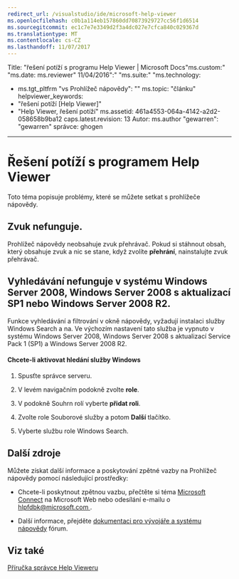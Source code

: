 ```yaml
---
redirect_url: /visualstudio/ide/microsoft-help-viewer
ms.openlocfilehash: c0b1a114eb157860dd70873929727cc56f1d6514
ms.sourcegitcommit: ec1c7e7e3349d2f3a4dc027e7cfca840c029367d
ms.translationtype: MT
ms.contentlocale: cs-CZ
ms.lasthandoff: 11/07/2017
---
```

Title: "řešení potíží s programu Help Viewer | Microsoft Docs"ms.custom:" "ms.date: ms.reviewer" 11/04/2016":" "ms.suite:" "ms.technology: 
  - ms.tgt_pltfrm "vs Prohlížeč nápovědy": "" ms.topic: "článku" helpviewer_keywords: 
  - "řešení potíží [Help Viewer]"
  - "Help Viewer, řešení potíží" ms.assetid: 461a4553-064a-4142-a2d2-058658b9ba12 caps.latest.revision: 13 Autor: ms.author "gewarren": "gewarren" správce: ghogen
---
# <a name="troubleshooting-the-help-viewer"></a>Řešení potíží s programem Help Viewer
Toto téma popisuje problémy, které se můžete setkat s prohlížeče nápovědy.  
  
## <a name="audio-doesnt-work"></a>Zvuk nefunguje.  
 Prohlížeč nápovědy neobsahuje zvuk přehrávač. Pokud si stáhnout obsah, který obsahuje zvuk a nic se stane, když zvolíte **přehrání**, nainstalujte zvuk přehrávač.  
  
## <a name="search-doesnt-work-in-windows-server-2008-windows-server-2008-with-sp1-or-windows-server-2008-r2"></a>Vyhledávání nefunguje v systému Windows Server 2008, Windows Server 2008 s aktualizací SP1 nebo Windows Server 2008 R2.  
 Funkce vyhledávání a filtrování v okně nápovědy, vyžadují instalaci služby Windows Search a na. Ve výchozím nastavení tato služba je vypnuto v systému Windows Server 2008, Windows Server 2008 s aktualizací Service Pack 1 (SP1) a Windows Server 2008 R2.  
  
#### <a name="to-activate-windows-search-service"></a>Chcete-li aktivovat hledání služby Windows  
  
1.  Spusťte správce serveru.  
  
2.  V levém navigačním podokně zvolte **role**.  
  
3.  V podokně Souhrn rolí vyberte **přidat roli**.  
  
4.  Zvolte role Souborové služby a potom **Další** tlačítko.  
  
5.  Vyberte službu role Windows Search.  
  
## <a name="additional-resources"></a>Další zdroje  
 Můžete získat další informace a poskytování zpětné vazby na Prohlížeč nápovědy pomocí následující prostředky:  
  
-   Chcete-li poskytnout zpětnou vazbu, přečtěte si téma [Microsoft Connect](http://go.microsoft.com/fwlink/?linkid=243983) na Microsoft Web nebo odesílání e-mailu o [ hlpfdbk@microsoft.com ](mailto:hlpfdbk@microsoft.com).  
  
-   Další informace, přejděte [dokumentaci pro vývojáře a systému nápovědy](http://go.microsoft.com/fwlink/?LinkId=232741) fórum.  
  
## <a name="see-also"></a>Viz také
[Příručka správce Help Vieweru](http://go.microsoft.com/fwlink/?LinkId=243985)